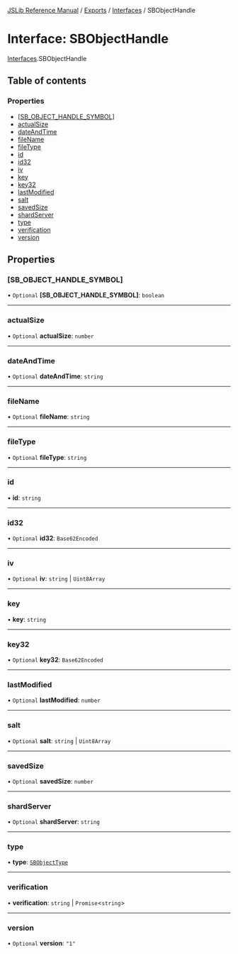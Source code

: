 [JSLib Reference Manual](../jslib2.md) / [Exports](../modules.md) / [Interfaces](../modules/Interfaces.md) / SBObjectHandle

# Interface: SBObjectHandle

[Interfaces](../modules/Interfaces.md).SBObjectHandle

## Table of contents

### Properties

- [[SB\_OBJECT\_HANDLE\_SYMBOL]](Interfaces.SBObjectHandle.md#[sb_object_handle_symbol])
- [actualSize](Interfaces.SBObjectHandle.md#actualsize)
- [dateAndTime](Interfaces.SBObjectHandle.md#dateandtime)
- [fileName](Interfaces.SBObjectHandle.md#filename)
- [fileType](Interfaces.SBObjectHandle.md#filetype)
- [id](Interfaces.SBObjectHandle.md#id)
- [id32](Interfaces.SBObjectHandle.md#id32)
- [iv](Interfaces.SBObjectHandle.md#iv)
- [key](Interfaces.SBObjectHandle.md#key)
- [key32](Interfaces.SBObjectHandle.md#key32)
- [lastModified](Interfaces.SBObjectHandle.md#lastmodified)
- [salt](Interfaces.SBObjectHandle.md#salt)
- [savedSize](Interfaces.SBObjectHandle.md#savedsize)
- [shardServer](Interfaces.SBObjectHandle.md#shardserver)
- [type](Interfaces.SBObjectHandle.md#type)
- [verification](Interfaces.SBObjectHandle.md#verification)
- [version](Interfaces.SBObjectHandle.md#version)

## Properties

### <a id="[sb_object_handle_symbol]" name="[sb_object_handle_symbol]"></a> [SB\_OBJECT\_HANDLE\_SYMBOL]

• `Optional` **[SB\_OBJECT\_HANDLE\_SYMBOL]**: `boolean`

___

### <a id="actualsize" name="actualsize"></a> actualSize

• `Optional` **actualSize**: `number`

___

### <a id="dateandtime" name="dateandtime"></a> dateAndTime

• `Optional` **dateAndTime**: `string`

___

### <a id="filename" name="filename"></a> fileName

• `Optional` **fileName**: `string`

___

### <a id="filetype" name="filetype"></a> fileType

• `Optional` **fileType**: `string`

___

### <a id="id" name="id"></a> id

• **id**: `string`

___

### <a id="id32" name="id32"></a> id32

• `Optional` **id32**: `Base62Encoded`

___

### <a id="iv" name="iv"></a> iv

• `Optional` **iv**: `string` \| `Uint8Array`

___

### <a id="key" name="key"></a> key

• **key**: `string`

___

### <a id="key32" name="key32"></a> key32

• `Optional` **key32**: `Base62Encoded`

___

### <a id="lastmodified" name="lastmodified"></a> lastModified

• `Optional` **lastModified**: `number`

___

### <a id="salt" name="salt"></a> salt

• `Optional` **salt**: `string` \| `Uint8Array`

___

### <a id="savedsize" name="savedsize"></a> savedSize

• `Optional` **savedSize**: `number`

___

### <a id="shardserver" name="shardserver"></a> shardServer

• `Optional` **shardServer**: `string`

___

### <a id="type" name="type"></a> type

• **type**: [`SBObjectType`](../modules.md#sbobjecttype)

___

### <a id="verification" name="verification"></a> verification

• **verification**: `string` \| `Promise`<`string`\>

___

### <a id="version" name="version"></a> version

• `Optional` **version**: ``"1"``
